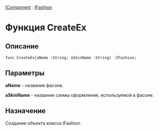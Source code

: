 ﻿---
Link: Com.IFashion.@CreateEx
---

[IComponent](topic:Com.Custom.ComClasses.IComponent.Default) :
[IFashion](Default)

# Функция CreateEx

## Описание

    func CreateEx(aName :String; aSkinName :String) :IFashion;

## Параметры

**aName** - название фасона.

**aSkinName** - название схемы оформления, используемой в фасоне.

## Назначение

Создание объекта класса IFashion.




